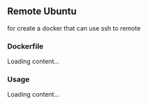 ## Remote Ubuntu

for create a docker that can use ssh to remote

### Dockerfile
<div class="load_as_code_session" data-url="Dockerfile">
  Loading content...
</div>


### Usage
<div class="load_as_code_session" data-url="start.sh">
  Loading content...
</div>



<script src="{{ '/assets/js/LoadAsCodeSession.js' | relative_url }}"></script>
